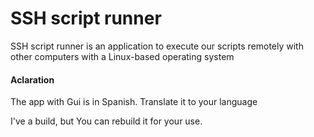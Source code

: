 # SSH script runner

SSH script runner is an application to execute our scripts remotely with other computers with a Linux-based operating system

#### Aclaration

The app with Gui is in Spanish. Translate it to your language

I've a build,
but You can rebuild it for your use.
